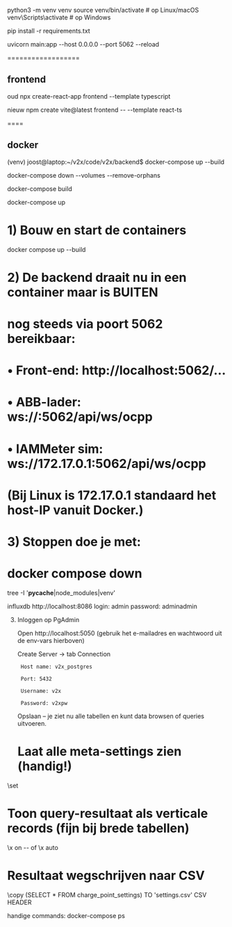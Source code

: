 
python3 -m venv venv
source venv/bin/activate     # op Linux/macOS
venv\Scripts\activate        # op Windows

pip install -r requirements.txt

uvicorn main:app --host 0.0.0.0 --port 5062 --reload













==================


## frontend

oud
npx create-react-app frontend --template typescript

nieuw
npm create vite@latest frontend -- --template react-ts



==== 
## docker

(venv) joost@laptop:~/v2x/code/v2x/backend$ docker-compose up --build


docker-compose down --volumes --remove-orphans

docker-compose build

docker-compose up


# 1) Bouw en start de containers
docker compose up --build

# 2) De backend draait nu in een container maar is BUITEN
#    nog steeds via poort 5062 bereikbaar:
#    • Front-end:      http://localhost:5062/…
#    • ABB-lader:      ws://<LAN-IP-PC>:5062/api/ws/ocpp
#    • IAMMeter sim:   ws://172.17.0.1:5062/api/ws/ocpp
#
#   (Bij Linux is 172.17.0.1 standaard het host-IP vanuit Docker.)
#
# 3) Stoppen doe je met:
# docker compose down




tree -I '__pycache__|node_modules|venv'


influxdb
http://localhost:8086
login: admin
password: adminadmin


3. Inloggen op PgAdmin

    Open http://localhost:5050
    (gebruik het e-mailadres en wachtwoord uit de env-vars hierboven)

    Create Server → tab Connection

        Host name: v2x_postgres

        Port: 5432

        Username: v2x

        Password: v2xpw

    Opslaan – je ziet nu alle tabellen en kunt data browsen of queries uitvoeren.



    # Laat alle meta-settings zien (handig!)
\set

# Toon query-resultaat als verticale records (fijn bij brede tabellen)
\x on   -- of  \x auto

# Resultaat wegschrijven naar CSV
\copy (SELECT * FROM charge_point_settings) TO 'settings.csv' CSV HEADER



handige commands:
docker-compose ps